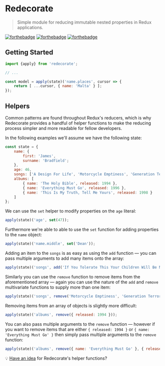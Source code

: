 # Redecorate

> Simple module for reducing immutable nested properties in Redux applications.

[![forthebadge](http://forthebadge.com/images/badges/built-with-love.svg)](http://forthebadge.com)
[![forthebadge](http://forthebadge.com/images/badges/for-sharks.svg)](http://forthebadge.com)
[![forthebadge](http://forthebadge.com/images/badges/uses-js.svg)](http://forthebadge.com)

## Getting Started

```javascript
import {apply} from 'redecorate';

// ...

const model = apply(state)('name.places', cursor => {
    return [ ...cursor, { name: 'Malta' } ];
});
```

## Helpers

Common patterns are found throughout Redux's reducers, which is why Redecorate provides a handful of helper functions to make the reducing process simpler and more readable for fellow developers.

In the following examples we'll assume we have the following state:

```javascript
const state = {
    name: {
        first: 'James',
        surname: 'Bradfield';
    },
    age: 46,
    songs: ['A Design For Life', 'Motorcycle Emptiness', 'Generation Terrorists'],
    albums: [
        { name: 'The Holy Bible', released: 1994 },
        { name: 'Everything Must Go', released: 1996 },
        { name: 'This Is My Truth, Tell Me Yours', released: 1998 }
    ]
};
```

We can use the `set` helper to modify properties on the `age` literal:

```javascript
apply(state)('age', set(47));
```

Furthermore we're able to able to use the `set` function for adding properties to the `name` object:

```javascript
apply(state)('name.middle', set('Dean'));
```

Adding an item to the `songs` is as easy as using the `add` function &mdash; you can pass multiple arguments to add many items onto the array:

```javascript
apply(state)('songs', add('If You Tolerate This Your Children Will Be Next'));
```

Similarly you can use the `remove` function to remove items from the aforementioned array &mdash; again you can use the nature of the `add` and `remove` multivariate functions to supply more than one item:

```javascript
apply(state)('songs', remove('Motorcycle Emptiness', 'Generation Terrorists'));
```

Removing items from an array of objects is slightly more difficult:

```javascript
apply(state)('albums', remove({ released: 1994 }));
```

You can also pass multiple arguments to the `remove` function &mdash; however if you want to remove items that are either `{ released: 1994 }` or `{ name: 'Everything Must Go' }` then simply pass multiple arguments to the `remove` function:

```javascript
apply(state)('albums', remove({ name: 'Everything Must Go' }, { released: 1994 }));
```

:bulb: [Have an idea](https://github.com/Wildhoney/Redecorate/issues/new) for Redecorate's helper functions?
